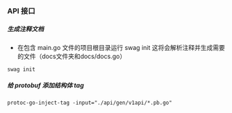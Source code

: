 ### API 接口


##### 生成注释文档
- 在包含 main.go 文件的项目根目录运行 swag init 这将会解析注释并生成需要的文件（docs文件夹和docs/docs.go）
```
swag init
```

##### 给 protobuf 添加结构体 tag
```
protoc-go-inject-tag -input="./api/gen/v1api/*.pb.go"
```
